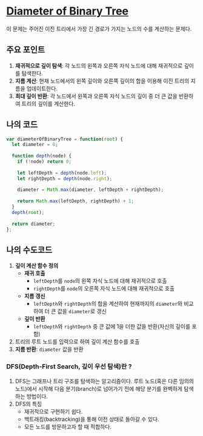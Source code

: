 # [Diameter of Binary Tree](https://leetcode.com/problems/diameter-of-binary-tree/)

이 문제는 주어진 이진 트리에서 가장 긴 경로가 가지는 노드의 수를 계산하는 문제다.

## 주요 포인트

1. **재귀적으로 깊이 탐색**: 각 노드의 왼쪽과 오른쪽 자식 노드에 대해 재귀적으로 깊이를 탐색한다.
2. **지름 계산**: 현재 노드에서의 왼쪽 깊이와 오른쪽 깊이의 합을 이용해 이진 트리의 지름을 업데이트한다.
3. **최대 깊이 반환**: 각 노드에서 왼쪽과 오른쪽 자식 노드의 깊이 중 더 큰 값을 반환하여 트리의 깊이를 계산한다.

## 나의 코드

```jsx
var diameterOfBinaryTree = function(root) {
  let diameter = 0;
  
  function depth(node) {
    if (!node) return 0;
    
    let leftDepth = depth(node.left);
    let rightDepth = depth(node.right);
    
    diameter = Math.max(diameter, leftDepth + rightDepth);
    
    return Math.max(leftDepth, rightDepth) + 1;
  }
  depth(root);
  
  return diameter;
};

```

## 나의 수도코드

1. **깊이 계산 함수 정의**
    - **재귀 호출**
        - `leftDepth`를 `node`의 왼쪽 자식 노드에 대해 재귀적으로 호출
        - `rightDepth`를 `node`의 오른쪽 자식 노드에 대해 재귀적으로 호출
    - **지름 갱신**
        - `leftDepth`와 `rightDepth`의 합을 계산하여 현재까지의 `diameter`와 비교하여 더 큰 값을 `diameter`로 갱신
    - **깊이 반환**
        - `leftDepth`와 `rightDepth` 중 큰 값에 1을 더한 값을 반환(자신의 깊이를 포함)
2. 트리의 루트 노드를 입력으로 하여 깊이 계산 함수를 호출
3. **지름 반환**: `diameter` 값을 반환

### DFS(Depth-First Search, 깊이 우선 탐색)란 ?

1. DFS는 그래프나 트리 구조를 탐색하는 알고리즘이다.
루트 노드(혹은 다른 임의의 노드)에서 시작해 다음 분기(branch)로 넘어가기 전에 해당 분기를 완벽하게 탐색하는 방법이다.
2. DFS의 특징
    - 재귀적으로 구현하기 쉽다.
    - 백트래킹(backtracking)을 통해 이전 상태로 돌아갈 수 있다.
    - 모든 노드를 방문하고자 할 때 적합하다.
